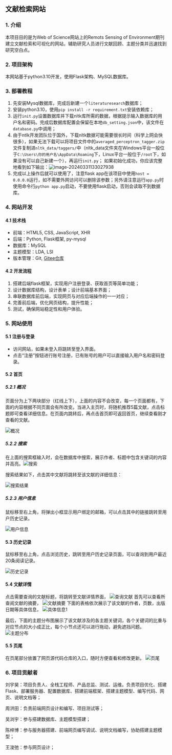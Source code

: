 ## 文献检索网站

### 1. 介绍
本项目目的是为Web of Science网站上的Remots Sensing of Environment期刊建立文献检索和可视化的网站，辅助研究人员进行文献回顾、主题分类并迅速找到研究空白点。

### 2. 项目架构
本网站基于python3.10开发，使用Flask架构、MySQL数据库。


### 3. 部署教程

1.  先安装Mysql数据库，完成后新建一个`literaturesearch`数据库；
2.  安装python3.10，使用`pip install -r requirement.txt`安装依赖库；
3.  运行`init.py`设置数据库并下载nltk库所需的数据，根据提示输入数据库的用户名和密码。完成后数据库配置会保留在本地`db_setting.json`中，该文件在`database.py`中调用；
4.  由于ntlk开发团队位于国外，下载nltk数据可能需要很长时间（科学上网会快很多），如果无法下载可以将项目文件中的`averaged_perceptron_tagger.zip`文件复制进`nltk_data/taggers/`中（nltk_data文件夹在Windows平台一般位于`C:\Users\你的用户名\AppData\Roaming`下，Linux平台一般位于`/root`下，如果没有可以自己新建一个），再运行`init.py`；
    如果初始化成功，你应该完整地看到如下输出：![image-20240331133027938](README.assets/image-20240331133027938.png)
5.  完成以上操作后就可以使用了，注意flask app在该项目中使用`host = 0.0.0.0`运行，如不需要外网访问可以删除该参数；另外请注意运行`app.py`时使用命令行`python app.py`启动，不要使用flask启动，否则会读取不到数据库。

###  4. 网站开发

#### 4.1 技术栈

- 前端：HTML5, CSS, JavaScript, XHR
- 后端：Python, Flask框架, py-mysql
- 数据库：MySQL
- 主题模型：LDA, LSI
- 版本管理：Git, [Gitee仓库](https://gitee.com/Yiqian7a/literature-search-website)

#### 4.2 开发流程

1. 搭建后端flask框架，实现用户注册登录、获取首页等简单功能；
2. 设计数据库结构，设计表单；设计前端基本界面；
3. 串联数据库前后端，实现网页与对应后端操作的一一对应；
4. 完善前后端，优化网页结构，提升性能；
5. 测试，确保网站稳定性和用户体验。

###  5. 网站使用

#### 5.1 注册与登录

- 访问网站，如果未登入将跳转至登入界面。
- 点击“注册”按钮进行账号注册，已有账号的用户可以直接输入用户名和密码登录。

#### 5.2 首页

##### 5.2.1 概况

页面分为上下两块部分（红线上下），上面的内容不会改变，每一个页面都有，下面的内容根据不同页面会有所改变。当进入主页时，将随机推荐5篇文献，点击标题即可查看详细信息。在页面内跳转后，再点击首页即可返回首页，继续查看刚才查看的文献。

![概况](/static/images/document1.png)

##### 5.2.2 搜索

在上面的搜索框输入时，会在数据库中搜索，展示作者、标题中包含关键词的内容并高亮。![搜索](/static/images/document2.png)

搜索结果如下，点击其中文献将跳转至该文献的详细信息：

![搜索结果](/static/images/document3.png)

##### 5.2.3 用户信息

鼠标移至右上角，将弹出小框显示用户绑定的邮箱，可以点击其中的链接跳转至用户历史记录。

![用户信息](/static/images/document4.png)

#### 5.3 历史记录

鼠标移至右上角，点击浏览历史，跳转至用户历史记录页面，可以查询到用户最近20条阅读记录。

![历史记录](/static/images/document10.png)

#### 5.4 文献详情

点击需要查询的文献标题，将跳转至文献详情界面，
![查询文献](/static/images/document5.png)
	首先可以查看所查阅文献的摘要，
![文献摘要](/static/images/document6.png)
	下面的表格依次展示了该文献的作者，页数，出版日期等具体信息，
![具体信息1](/static/images/document7.png)

最后，下面的主题分布图展示了该文献涉及的各主题关键词，各个关键词的比重与对应节点的大小成正比，每个小节点还可以进行拖动，避免遮挡问题。
![主题分布](/static/images/document9.png)

#### 5.5 页尾

在页尾部分放置了网页源代码仓库的入口，随时方便查看和修改更新。
![页尾](/static/images/document11.png)



### 6. 项目贡献者

刘宇昊：项目负责人、全栈工程师、产品总监、测试、运维。负责项目优化、搭建Flask、部署服务器、配置数据库、搭建前端框架、搭建主题模型、编写代码、网页、说明文档等；

周洪田：负责前端网页设计和编写、项目测试等；

吴浏宇：参与搭建数据库、主题模型搭建；

陈梓博：参与服务器搭建、前端网页编写调试、说明文档编写，协助搭建主题模型；

王浚弛：参与网页设计；
